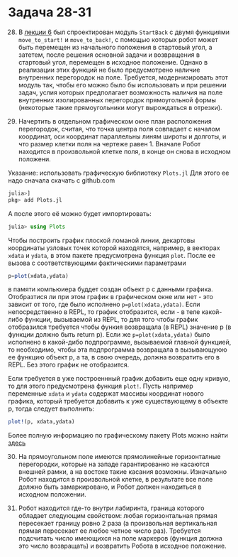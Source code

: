 # Задача 28-31

28. В [лекции 6](Лекция-6.md) был спроектирован модуль `StartBack` с двумя функциями `move_to_start!` и `move_to_back!`, с помощью которых робот может быть перемещен из начального положения в стартовый угол, а затетем, после решения основной задачи и возвращения в стартовый угол, перемещен в исходное положение. Однако в реализации этих функций не было предусмотрено наличие внутренних перегородок на поле. 
Требуется, модернизировать этот модуль так, чтобы его можно было бы использовать и при решении задач, услия которых предполагает возможность наличия на поле внутренних изолированных перегородок прямоугольной формы (некоторые такие прямоугольники могут вырождаться в отрезки).

29. Начертить в отдельном графическом окне план расположения перегородок, считая, что точка центра поля совпадает с началом координат, оси координат параллельны линям широты и долготы, и что размер клетки поля на чертеже равен 1.
Вначале Робот находится в произвольной клетке поля, в конце он снова в исходном положени.

Указание: использовать графическую библиотеку `Plots.jl`
Для этого ее надо сначала скачать с github.com

```julia
julia>]
pkg> add Plots.jl
```

А после этого её можно будет импортировать:

```julia
julia> using Plots
```

Чтобы построить график плоской ломаной линии, декартовы координаты узловых точек которой находятся, например, в векторах `xdata` и `ydata`, в этом пакете предусмотрена функция `plot`.
После ее вызова с соответствующими фактическими параметрами

```julia
p=plot(xdata,ydata)
```

в памяти компьюиера буддет создан объект p с данными графика. Отобразтися ли при этом график в графическом окне или нет - это зависит от того, где было исполнено  `p=plot(xdata,ydata)`. Если непосредственно в REPL, то график отобразится, если - в теле какой-либо функции, вызываемой из REPL, то для того чтобы график отобразился требуется чтобы функия возвращала (в REPL) значение p (в функции должно быть return p). Если же  `p=plot(xdata,ydata)` было исполнено в какой-дибо подпрограмме, вызываемой главной функцией, то необходимо, чтобы эта подпрограмма возвращала в вызывающуюю ее функцию объект p, а та, в свою очередь, должна возвратить его в REPL. Без этого график не отобразится.

Если требуется в уже построеннный график добавить еще одну кривую, то для этого предусмотрена функция `plot!`. Пусть например переменные `xdata` и `ydata` содержат массивы координат нового графика, который требуется добавить к уже существующему в объекте p, тогда следует выполнить:

```julia
plot!(p, xdata,ydata)
```

Более полную информацию по графическому пакету Plots можно найти [здесь](https://docs.juliaplots.org/latest/tutorial/)

30. На прямоугольном поле имеются прямолинейные горизонталные перегородки, которые на западе гарантированно не касаются внешней рамки, а на востоке такие касания возможны. Изначально Робот находится в произвольной клетке, в результате все поле должно быть замаркировано, и Робот должен находиться в исходном положении.

31. Робот находится где-то внутри лабиринта, граница которого обладает следующим свойством: любая горизонтальная прямая пересекает границу ровно 2 раза (а произвольная вертикальная прямая пересекает ее любое четное число раз).
Требуется подсчитать число имеющихся на поле маркеров (функция должна это число возвращать) и возвратить Робота в исходное положение.